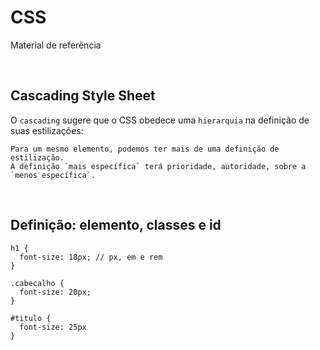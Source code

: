 # CSS

Material de referência

<br/>

## Cascading Style Sheet

O `cascading` sugere que o CSS obedece uma `hierarquia` na definição de suas estilizações: 
  
    Para um mesmo elemento, podemos ter mais de uma definição de estilização. 
    A definição `mais específica` terá prioridade, autoridade, sobre a `menos específica`. 

<br/>

## Definição: elemento, classes e id


    h1 {
      font-size: 18px; // px, em e rem
    }
    
    .cabecalho {
      font-size: 20px;
    }
    
    #titulo {
      font-size: 25px
    }
